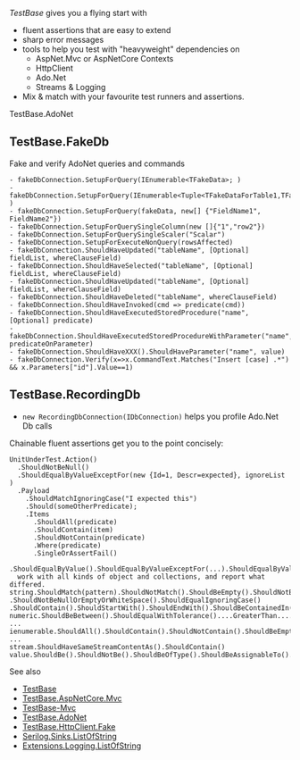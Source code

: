 *TestBase* gives you a flying start with 
- fluent assertions that are easy to extend
- sharp error messages
- tools to help you test with "heavyweight" dependencies on 
    - AspNet.Mvc or AspNetCore Contexts
	- HttpClient
	- Ado.Net
	- Streams & Logging
- Mix & match with your favourite test runners and assertions.

TestBase.AdoNet

TestBase.FakeDb
------------------
Fake and verify AdoNet queries and commands
```
- fakeDbConnection.SetupForQuery(IEnumerable<TFakeData>; )
- fakeDbConnection.SetupForQuery(IEnumerable<Tuple<TFakeDataForTable1,TFakeDataForTable2>> )
- fakeDbConnection.SetupForQuery(fakeData, new[] {"FieldName1", FieldName2"})
- fakeDbConnection.SetupForQuerySingleColumn(new []{"1","row2"})
- fakeDbConnection.SetupForQuerySingleScaler("Scalar")
- fakeDbConnection.SetupForExecuteNonQuery(rowsAffected)
- fakeDbConnection.ShouldHaveUpdated("tableName", [Optional] fieldList, whereClauseField)
- fakeDbConnection.ShouldHaveSelected("tableName", [Optional] fieldList, whereClauseField)
- fakeDbConnection.ShouldHaveUpdated("tableName", [Optional] fieldList, whereClauseField)
- fakeDbConnection.ShouldHaveDeleted("tableName", whereClauseField)
- fakeDbConnection.ShouldHaveInvoked(cmd => predicate(cmd))
- fakeDbConnection.ShouldHaveExecutedStoredProcedure("name", [Optional] predicate)
- fakeDbConnection.ShouldHaveExecutedStoredProcedureWithParameter("name", predicateOnParameter)
- fakeDbConnection.ShouldHaveXXX().ShouldHaveParameter("name", value)
- fakeDbConnection.Verify(x=>x.CommandText.Matches("Insert [case] .*") && x.Parameters["id"].Value==1)
```

TestBase.RecordingDb
--------------------
* `new RecordingDbConnection(IDbConnection)` helps you profile Ado.Net Db calls


Chainable fluent assertions get you to the point concisely:
```
UnitUnderTest.Action()
  .ShouldNotBeNull()
  .ShouldEqualByValueExceptFor(new {Id=1, Descr=expected}, ignoreList )
  .Payload
    .ShouldMatchIgnoringCase("I expected this")
	.Should(someOtherPredicate);
	.Items
      .ShouldAll(predicate)
	  .ShouldContain(item)
	  .ShouldNotContain(predicate)
	  .Where(predicate)
	  .SingleOrAssertFail()

.ShouldEqualByValue().ShouldEqualByValueExceptFor(...).ShouldEqualByValueOnMembers()
  work with all kinds of object and collections, and report what differed.
string.ShouldMatch(pattern).ShouldNotMatch().ShouldBeEmpty().ShouldNotBeEmpty()
.ShouldNotBeNullOrEmptyOrWhiteSpace().ShouldEqualIgnoringCase()
.ShouldContain().ShouldStartWith().ShouldEndWith().ShouldBeContainedIn().ShouldBeOneOf().ShouldNotBeOneOf()
numeric.ShouldBeBetween().ShouldEqualWithTolerance()....GreaterThan....LessThan...GreaterOrEqualTo ...
ienumerable.ShouldAll().ShouldContain().ShouldNotContain().ShouldBeEmpty().ShouldNotBeEmpty() ...
stream.ShouldHaveSameStreamContentAs().ShouldContain()
value.ShouldBe().ShouldNotBe().ShouldBeOfType().ShouldBeAssignableTo()...
```

See also
 - [TestBase](https://www.nuget.org/packages/TestBase)
 - [TestBase.AspNetCore.Mvc](https://www.nuget.org/packages/TestBase.AspNetCore.Mvc)
 - [TestBase-Mvc](https://www.nuget.org/packages/TestBase-Mvc)
 - [TestBase.AdoNet](https://www.nuget.org/packages/TestBase.AdoNet)
 - [TestBase.HttpClient.Fake](https://www.nuget.org/packages/TestBase.HttpClient.Fake)
 - [Serilog.Sinks.ListOfString](https://www.nuget.org/packages/Serilog.Sinks.Listofstring)
 - [Extensions.Logging.ListOfString](https://www.nuget.org/packages/Extensions.Logging.ListOfString)
